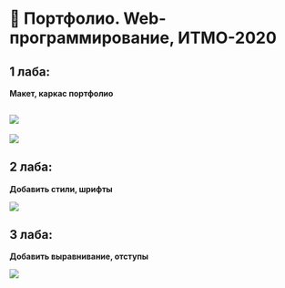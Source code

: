 # 👻 Портфолио. Web-программирование, ИТМО-2020

## 1 лаба:

<b>Макет, каркас портфолио<b>

![](https://i.imgur.com/oJYF3qR.png)
---
![](https://i.imgur.com/iEEIfiP.png)

## 2 лаба:

<b>Добавить стили, шрифты<b>

![](https://i.imgur.com/pRrhnoP.png)

## 3 лаба:

Добавить выравнивание, отступы

![](https://i.imgur.com/JIVmmcn.png)
